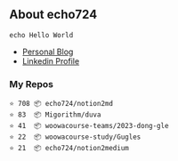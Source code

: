 ## About echo724

<pre><code>echo Hello World</code></pre>

- [Personal Blog](https://medium.com/@echo724)
- [Linkedin Profile](https://www.linkedin.com/in/echo724)

### My Repos
```
⭐️ 708 📦 echo724/notion2md
⭐️ 83  📦 Migorithm/duva
⭐️ 41  📦 woowacourse-teams/2023-dong-gle
⭐️ 22  📦 woowacourse-study/Gugles
⭐️ 21  📦 echo724/notion2medium
```
